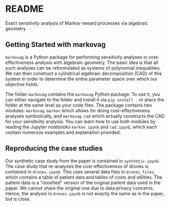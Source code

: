 # README
Exact sensitivity analysis of Markov reward processes via algebraic geometry

## Getting Started with markovag

`markovag` is a Python package for performing sensitivity analyses in cost-effectiveness analysis with algebraic geometry. The basic idea is that all such analyses can be reformulated as systems of polynomial inequalities. We can then construct a cylindrical algebraic decomposition (CAD) of this system in order to determine the entire parameter space over which our objective holds.

The folder `markovag` contains the `markovag` Python package. To use it, you can either navigate to the folder and install it via `pip install .` or place the folder at the same level as your code files. The package contains two modules: `markovag.markov` which allows for doing cost-effectiveness analyses symbolically, and `markovag.cad` which actually constructs the CAD for your sensitivity analysis. You can learn how to use both modules by reading the Jupyter notebooks `markov.ipynb` and `cad.ipynb`, which each contain numerous examples and explanation provided.

## Reproducing the case studies

Our synthetic case study from the paper is contained in `synthetic.ipynb`. The case study that re-analyzes the cost-effectiveness of drones is contained in `drones.ipynb`. This uses several data files in `drones_files`, which contains a table of patient data and tables of costs and utilities. The patient data is a "noisified" version of the original patient data used in the paper. We cannot share the original one due to data privacy concerns. Hence, the analysis in `drones.ipynb` is not exactly the same as in the paper, but is close.



